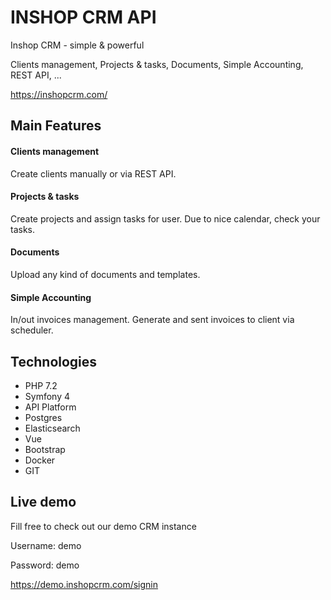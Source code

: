 # INSHOP CRM API

Inshop CRM - simple & powerful

Clients management, Projects & tasks, Documents, Simple Accounting, REST API, ...

https://inshopcrm.com/

## Main Features

#### Clients management
Create clients manually or via REST API.

#### Projects & tasks
Create projects and assign tasks for user. Due to nice calendar, check your tasks.

#### Documents
Upload any kind of documents and templates.

#### Simple Accounting
In/out invoices management. Generate and sent invoices to client via scheduler.

## Technologies
 - PHP 7.2
 - Symfony 4
 - API Platform
 - Postgres
 - Elasticsearch
 - Vue
 - Bootstrap
 - Docker
 - GIT

## Live demo
Fill free to check out our demo CRM instance

Username: demo

Password: demo

https://demo.inshopcrm.com/signin
